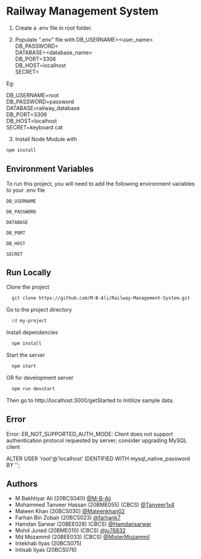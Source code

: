 # Railway Management System

1. Create a .env file in root folder.

2. Populate ".env" file with
   DB_USERNAME=<user_name>\
   DB_PASSWORD=<password>\
   DATABASE=<database_name>\
   DB_PORT=3306\
   DB_HOST=localhost\
   SECRET=<any text>

Eg:

DB_USERNAME=root\
DB_PASSWORD=password\
DATABASE=railway_database\
DB_PORT=3306\
DB_HOST=localhost\
SECRET=keyboard cat

3. Install Node Module with

```bash
npm install
```

## Environment Variables

To run this project, you will need to add the following environment variables to your .env file

`DB_USERNAME`

`DB_PASSWORD`

`DATABASE`

`DB_PORT`

`DB_HOST`

`SECRET`

## Run Locally

Clone the project

```bash
  git clone https://github.com/M-B-Ali/Railway-Management-System.git
```

Go to the project directory

```bash
  cd my-project
```

Install dependencies

```bash
  npm install
```

Start the server

```bash
  npm start
```

OR for development server

```bash
  npm run devstart
```

Then go to http://localhost:3000/getStarted to Initilize sample data.

## Error

Error: ER_NOT_SUPPORTED_AUTH_MODE: Client does not support authentication protocol requested by server; consider upgrading MySQL client

ALTER USER 'root'@'localhost' IDENTIFIED WITH mysql_native_password BY '<password>';

## Authors

- M Bakhtiyar Ali (20BCS040) [@M-B-Ali](https://github.com/M-B-Ali) 
- Mohammed Tanveer Hassan (20BME055) (CBCS) [@Tanveer1x4](https://github.com/Tanveer1x4) 
- Mateen Khan (20BCS030) [@Mateenkhan02](https://github.com/MateenKhan02)
- Farhan Bin Zobair (20BCS023) [@farhank7](https://github.com/farhank7) 
-  Hamdan Sarwar (20BEE028) (CBCS) [@Hamdansarwar](https://github.com/Hamdansarwar)
- Mohd Juned (20BME010) (CBCS) [@ju78832](https://github.com/ju78832) 
- Md Mozammil (20BEE033) (CBCS) [@MisterMozammil](https://github.com/MisterMozammil) 
- Intekhab Ilyas (20BCS075)
- Intisab Ilyas (20BCS076)


